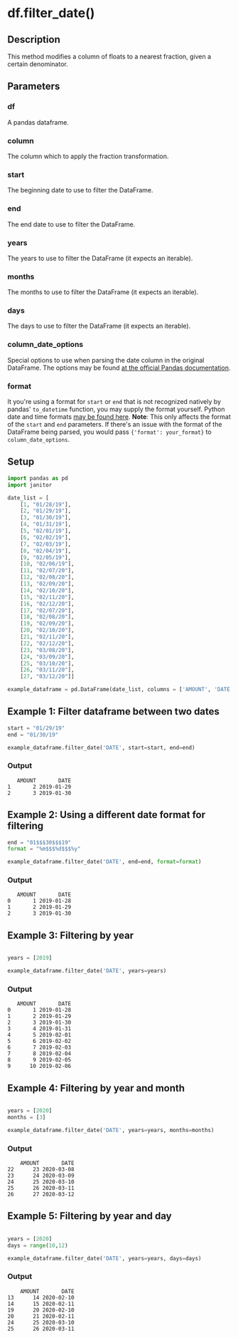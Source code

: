 # df.filter_date()

## Description
This method modifies a column of floats to a nearest fraction, given a certain denominator.

## Parameters
### df
A pandas dataframe.

### column
The column which to apply the fraction transformation.

### start
The beginning date to use to filter the DataFrame.

### end
The end date to use to filter the DataFrame.

### years
The years to use to filter the DataFrame (it expects an iterable).

### months
The months to use to filter the DataFrame (it expects an iterable).

### days
The days to use to filter the DataFrame (it expects an iterable).

### column_date_options
Special options to use when parsing the date column in the original DataFrame. The options may be found [at the official Pandas documentation](https://pandas.pydata.org/pandas-docs/stable/reference/api/pandas.to_datetime.html).

### format
It you're using a format for `start` or `end` that is not recognized natively by pandas' `to_datetime` function, you may supply the format yourself. Python date and time formats [may be found here](http://strftime.org/).
__Note__: This only affects the format of the `start` and `end` parameters. If there's an issue with the format of the DataFrame being parsed, you would pass `{'format': your_format}` to `column_date_options`.

## Setup
```python
import pandas as pd
import janitor

date_list = [
    [1, "01/28/19"],
    [2, "01/29/19"],
    [3, "01/30/19"],
    [4, "01/31/19"],
    [5, "02/01/19"],
    [6, "02/02/19"],
    [7, "02/03/19"],
    [8, "02/04/19"],
    [9, "02/05/19"],
    [10, "02/06/19"],
    [11, "02/07/20"],
    [12, "02/08/20"],
    [13, "02/09/20"],
    [14, "02/10/20"],
    [15, "02/11/20"],
    [16, "02/12/20"],
    [17, "02/07/20"],
    [18, "02/08/20"],
    [19, "02/09/20"],
    [20, "02/10/20"],
    [21, "02/11/20"],
    [22, "02/12/20"],
    [23, "03/08/20"],
    [24, "03/09/20"],
    [25, "03/10/20"],
    [26, "03/11/20"],
    [27, "03/12/20"]]

example_dataframe = pd.DataFrame(date_list, columns = ['AMOUNT', 'DATE'])

```

## Example 1: Filter dataframe between two dates
 ```python
start = "01/29/19"
end = "01/30/19"

example_dataframe.filter_date('DATE', start=start, end=end)
```

### Output

       AMOUNT       DATE
    1       2 2019-01-29
    2       3 2019-01-30

## Example 2: Using a different date format for filtering
 ```python
end = "01$$$30$$$19"
format = "%m$$$%d$$$%y"

example_dataframe.filter_date('DATE', end=end, format=format)
```

### Output

       AMOUNT       DATE
    0       1 2019-01-28
    1       2 2019-01-29
    2       3 2019-01-30

## Example 3: Filtering by year

```python

years = [2019]

example_dataframe.filter_date('DATE', years=years)
```

### Output

       AMOUNT       DATE
    0       1 2019-01-28
    1       2 2019-01-29
    2       3 2019-01-30
    3       4 2019-01-31
    4       5 2019-02-01
    5       6 2019-02-02
    6       7 2019-02-03
    7       8 2019-02-04
    8       9 2019-02-05
    9      10 2019-02-06

## Example 4: Filtering by year and month

```python

years = [2020]
months = [3]

example_dataframe.filter_date('DATE', years=years, months=months)
```

### Output

        AMOUNT       DATE
    22      23 2020-03-08
    23      24 2020-03-09
    24      25 2020-03-10
    25      26 2020-03-11
    26      27 2020-03-12

## Example 5: Filtering by year and day

```python

years = [2020]
days = range(10,12)

example_dataframe.filter_date('DATE', years=years, days=days)
```

### Output

        AMOUNT       DATE
    13      14 2020-02-10
    14      15 2020-02-11
    19      20 2020-02-10
    20      21 2020-02-11
    24      25 2020-03-10
    25      26 2020-03-11
